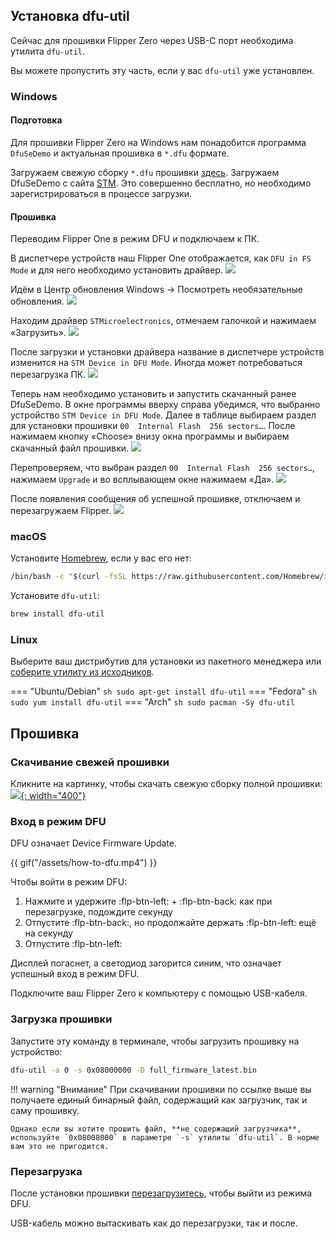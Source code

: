 ## Установка dfu-util

Сейчас для прошивки Flipper Zero через USB-C порт необходима утилита `dfu-util`.

Вы можете пропустить эту часть, если у вас `dfu-util` уже установлен.

### Windows

#### Подготовка
Для прошивки Flipper Zero на Windows нам понадобится программа `DfuSeDemo` и актуальная прошивка в `*.dfu` формате.

Загружаем свежую сборку `*.dfu` прошивки [здесь](https://update.flipperzero.one/master/firmware/firmware.dfu).
Загружаем DfuSeDemo с сайта [STM](https://www.st.com/en/development-tools/stsw-stm32080.html).
Это совершенно бесплатно, но необходимо зарегистрироваться в процессе загрузки.

#### Прошивка

Переводим Flipper One в режим DFU и подключаем к ПК.

В диспетчере устройств наш Flipper One отображается, как `DFU in FS Mode` и для него необходимо установить драйвер.
![](/assets/1-win-ru-deviceManager.png)

Идём в Центр обновления Windows -> Посмотреть необязательные обновления.
![](/assets/2-win-ru-checkingUpdate.png)

Находим драйвер `STMicroelectronics`, отмечаем галочкой и нажимаем «Загрузить».
![](/assets/3-win-ru-chooseDriver.png)

После загрузки и установки драйвера название в диспетчере устройств изменится на `STM Device in DFU Mode`.
Иногда может потребоваться перезагрузка ПК.
![](/assets/4-win-ru-checkDevice.png)

Теперь нам необходимо установить и запустить скачанный ранее DfuSeDemo.
В окне программы вверху справа убедимся, что выбранно устройство `STM Device in DFU Mode`.
Далее в таблице выбираем раздел для установки прошивки `00  Internal Flash  256 sectors…`.
После нажимаем кнопку «Choose» внизу окна программы и выбираем скачанный файл прошивки.
![](/assets/6-win-ru-chooseFirm.png)

Перепроверяем, что выбран раздел `00  Internal Flash  256 sectors…`, нажимаем `Upgrade` и во всплывающем окне нажимаем «Да».
![](/assets/7-win-ru-flashFirm.png)

После появления сообщения об успешной прошивке, отключаем и перезагружаем Flipper.
![](/assets/9-win-ru-doneReboot.png)

### macOS

Установите [Homebrew](https://brew.sh), если у вас его нет:
``` sh
/bin/bash -c "$(curl -fsSL https://raw.githubusercontent.com/Homebrew/install/HEAD/install.sh)"
```

Установите `dfu-util`:
``` sh
brew install dfu-util
```

### Linux

Выберите ваш дистрибутив для установки из пакетного менеджера или [соберите утилиту из исходников](http://dfu-util.sourceforge.net/build.html).

=== "Ubuntu/Debian"
    ``` sh
    sudo apt-get install dfu-util
    ```
=== "Fedora"
    ``` sh
    sudo yum install dfu-util
    ```
=== "Arch"
    ``` sh
    sudo pacman -Sy dfu-util
    ```

## Прошивка

### Скачивание свежей прошивки

Кликните на картинку, чтобы скачать свежую сборку полной прошивки:
[![](https://update.flipperzero.one/latest-firmware-banner.png){: width="400"}](https://update.flipperzero.one/full_firmware_latest.bin)

### Вход в режим DFU

DFU означает Device Firmware Update.

{{ gif("/assets/how-to-dfu.mp4") }}

Чтобы войти в режим DFU:

1. Нажмите и удержите :flp-btn-left: + :flp-btn-back: как при перезагрузке, подождите секунду
2. Отпустите :flp-btn-back:, но продолжайте держать :flp-btn-left: ещё на секунду
3. Отпустите :flp-btn-left:

Дисплей погаснет, а светодиод загорится синим, что означает успешный вход в режим DFU.

Подключите ваш Flipper Zero к компьютеру с помощью USB-кабеля.

### Загрузка прошивки

Запустите эту команду в терминале, чтобы загрузить прошивку на устройство:
``` sh
dfu-util -a 0 -s 0x08000000 -D full_firmware_latest.bin
```

!!! warning "Внимание"
    При скачивании прошивки по ссылке выше вы получаете единый бинарный файл, содержащий как загрузчик, так и саму прошивку.

    Однако если вы хотите прошить файл, **не содержащий загрузчика**, используйте `0x08008000` в параметре `-s` утилиты `dfu-util`. В норме вам это не пригодится.

### Перезагрузка

После установки прошивки [перезагрузитесь](rebooting.md), чтобы выйти из режима DFU.

USB-кабель можно вытаскивать как до перезагрузки, так и после.
